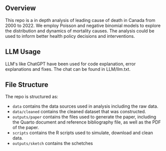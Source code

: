 ## Overview
This repo is a in depth analysis of  leading cause of death in Canada from 2000 to 2022. We employ Poisson and negative binomial models to explore the distribution and dynamics of mortality causes. The analysis could be used to inform better health policy decisions and interventions.


## LLM Usage
LLM's like ChatGPT have been used for code explanation, error explanations and fixes. The chat can be found in LLM/llm.txt.

## File Structure
The repo is structured as:

-   `data` contains the data sources used in analysis including the raw data.
-   `data/cleaned` contains the cleaned dataset that was constructed.
-   `outputs/paper` contains the files used to generate the paper, including the Quarto document and reference bibliography file, as well as the PDF of the paper. 
-   `scripts` contains the R scripts used to simulate, download and clean data.
- `outputs/sketch` contains the schetches